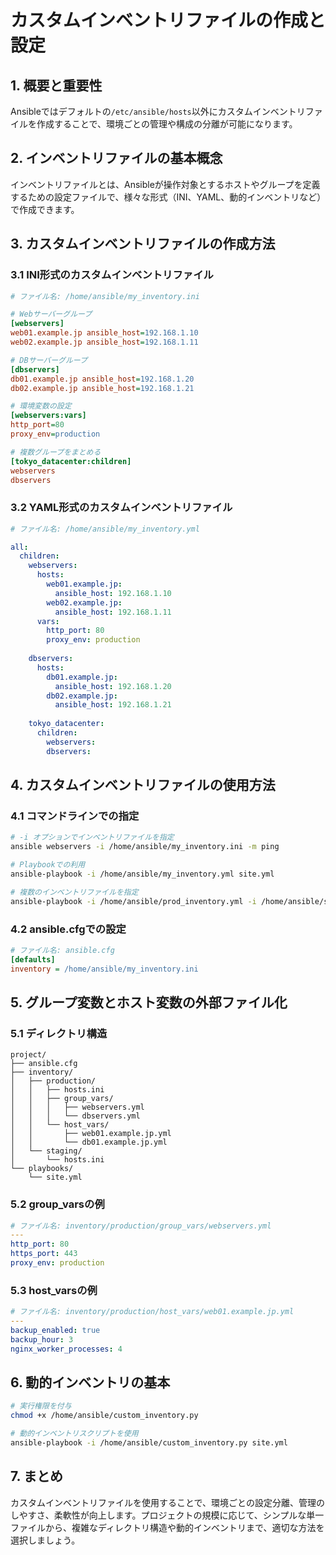 # カスタムインベントリファイルの作成と設定

## 1. 概要と重要性

Ansibleではデフォルトの`/etc/ansible/hosts`以外にカスタムインベントリファイルを作成することで、環境ごとの管理や構成の分離が可能になります。

## 2. インベントリファイルの基本概念

インベントリファイルとは、Ansibleが操作対象とするホストやグループを定義するための設定ファイルで、様々な形式（INI、YAML、動的インベントリなど）で作成できます。

## 3. カスタムインベントリファイルの作成方法

### 3.1 INI形式のカスタムインベントリファイル

```ini
# ファイル名: /home/ansible/my_inventory.ini

# Webサーバーグループ
[webservers]
web01.example.jp ansible_host=192.168.1.10
web02.example.jp ansible_host=192.168.1.11

# DBサーバーグループ
[dbservers]
db01.example.jp ansible_host=192.168.1.20
db02.example.jp ansible_host=192.168.1.21

# 環境変数の設定
[webservers:vars]
http_port=80
proxy_env=production

# 複数グループをまとめる
[tokyo_datacenter:children]
webservers
dbservers
```

### 3.2 YAML形式のカスタムインベントリファイル

```yaml
# ファイル名: /home/ansible/my_inventory.yml

all:
  children:
    webservers:
      hosts:
        web01.example.jp:
          ansible_host: 192.168.1.10
        web02.example.jp:
          ansible_host: 192.168.1.11
      vars:
        http_port: 80
        proxy_env: production
    
    dbservers:
      hosts:
        db01.example.jp:
          ansible_host: 192.168.1.20
        db02.example.jp:
          ansible_host: 192.168.1.21
    
    tokyo_datacenter:
      children:
        webservers:
        dbservers:
```

## 4. カスタムインベントリファイルの使用方法

### 4.1 コマンドラインでの指定

```bash
# -i オプションでインベントリファイルを指定
ansible webservers -i /home/ansible/my_inventory.ini -m ping

# Playbookでの利用
ansible-playbook -i /home/ansible/my_inventory.yml site.yml

# 複数のインベントリファイルを指定
ansible-playbook -i /home/ansible/prod_inventory.yml -i /home/ansible/staging_inventory.yml site.yml
```

### 4.2 ansible.cfgでの設定

```ini
# ファイル名: ansible.cfg
[defaults]
inventory = /home/ansible/my_inventory.ini
```

## 5. グループ変数とホスト変数の外部ファイル化

### 5.1 ディレクトリ構造

```
project/
├── ansible.cfg
├── inventory/
│   ├── production/
│   │   ├── hosts.ini
│   │   ├── group_vars/
│   │   │   ├── webservers.yml
│   │   │   └── dbservers.yml
│   │   └── host_vars/
│   │       ├── web01.example.jp.yml
│   │       └── db01.example.jp.yml
│   └── staging/
│       └── hosts.ini
└── playbooks/
    └── site.yml
```

### 5.2 group_varsの例

```yaml
# ファイル名: inventory/production/group_vars/webservers.yml
---
http_port: 80
https_port: 443
proxy_env: production
```

### 5.3 host_varsの例

```yaml
# ファイル名: inventory/production/host_vars/web01.example.jp.yml
---
backup_enabled: true
backup_hour: 3
nginx_worker_processes: 4
```

## 6. 動的インベントリの基本

```bash
# 実行権限を付与
chmod +x /home/ansible/custom_inventory.py

# 動的インベントリスクリプトを使用
ansible-playbook -i /home/ansible/custom_inventory.py site.yml
```

## 7. まとめ

カスタムインベントリファイルを使用することで、環境ごとの設定分離、管理のしやすさ、柔軟性が向上します。プロジェクトの規模に応じて、シンプルな単一ファイルから、複雑なディレクトリ構造や動的インベントリまで、適切な方法を選択しましょう。
